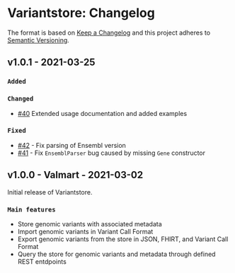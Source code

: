 # Variantstore: Changelog

The format is based on [Keep a Changelog](https://keepachangelog.com/en/1.0.0/)
and this project adheres to [Semantic Versioning](https://semver.org/spec/v2.0.0.html).

## v1.0.1 - 2021-03-25

### `Added`

### `Changed`
- [#40](https://github.com/qbicsoftware/variantstore-service/issues/40) Extended usage documentation and added examples

### `Fixed`
- [#42](https://github.com/qbicsoftware/variantstore-service/issues/42) - Fix parsing of Ensembl version
- [#41](https://github.com/qbicsoftware/variantstore-service/issues/41) - Fix `EnsemblParser` bug caused by missing `Gene` constructor

## v1.0.0 - Valmart - 2021-03-02

Initial release of Variantstore.

### `Main features`

- Store genomic variants with associated metadata
- Import genomic variants in Variant Call Format
- Export genomic variants from the store in JSON, FHIRT, and Variant Call Format
- Query the store for genomic variants and metadata through defined REST entdpoints
